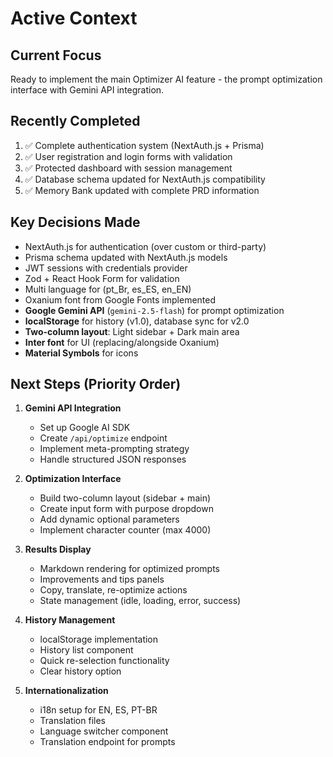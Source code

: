 # Active Context

## Current Focus
Ready to implement the main Optimizer AI feature - the prompt optimization interface with Gemini API integration.

## Recently Completed
1. ✅ Complete authentication system (NextAuth.js + Prisma)
2. ✅ User registration and login forms with validation
3. ✅ Protected dashboard with session management
4. ✅ Database schema updated for NextAuth.js compatibility
5. ✅ Memory Bank updated with complete PRD information

## Key Decisions Made
- NextAuth.js for authentication (over custom or third-party)
- Prisma schema updated with NextAuth.js models
- JWT sessions with credentials provider
- Zod + React Hook Form for validation
- Multi language for (pt_Br, es_ES, en_EN)
- Oxanium font from Google Fonts implemented
- **Google Gemini API** (`gemini-2.5-flash`) for prompt optimization
- **localStorage** for history (v1.0), database sync for v2.0
- **Two-column layout**: Light sidebar + Dark main area
- **Inter font** for UI (replacing/alongside Oxanium)
- **Material Symbols** for icons

## Next Steps (Priority Order)
1. **Gemini API Integration**
   - Set up Google AI SDK
   - Create `/api/optimize` endpoint
   - Implement meta-prompting strategy
   - Handle structured JSON responses

2. **Optimization Interface**
   - Build two-column layout (sidebar + main)
   - Create input form with purpose dropdown
   - Add dynamic optional parameters
   - Implement character counter (max 4000)

3. **Results Display**
   - Markdown rendering for optimized prompts
   - Improvements and tips panels
   - Copy, translate, re-optimize actions
   - State management (idle, loading, error, success)

4. **History Management**
   - localStorage implementation
   - History list component
   - Quick re-selection functionality
   - Clear history option

5. **Internationalization**
   - i18n setup for EN, ES, PT-BR
   - Translation files
   - Language switcher component
   - Translation endpoint for prompts